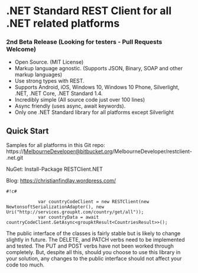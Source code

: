 # .NET Standard REST Client for all .NET related platforms #

### 2nd Beta Release (Looking for testers - Pull Requests Welcome) ###

* Open Source. (MIT License)
* Markup language agnostic. (Supports JSON, Binary, SOAP and other markup languages)
* Use strong types with REST.
* Supports Android, iOS, Windows 10, Windows 10 Phone, Silverlight, .NET, .NET Core, .NET Standard 1.4.
* Incredibly simple (All source code just over 100 lines)
* Async friendly (uses async, await keywords).
* Only one .NET Standard library for all platforms except Silverlight

## Quick Start ##
Samples for all platforms in this Git repo:
https://MelbourneDeveloper@bitbucket.org/MelbourneDeveloper/restclient-.net.git

NuGet: Install-Package RESTClient.NET

Blog: https://christianfindlay.wordpress.com/

```
#!c#

            var countryCodeClient = new RESTClient(new NewtonsoftSerializationAdapter(), new Uri("http://services.groupkt.com/country/get/all"));
            var countryData = await countryCodeClient.GetAsync<groupktResult<CountriesResult>>();
```

The public interface of the classes is fairly stable but is likely to change slightly in future. The DELETE, and PATCH verbs need to be implemented and tested. The PUT and POST verbs have not been worked through completely. But, despite all this, should you choose to use this library in your solution, any changes to the public interface should not affect your code too much.